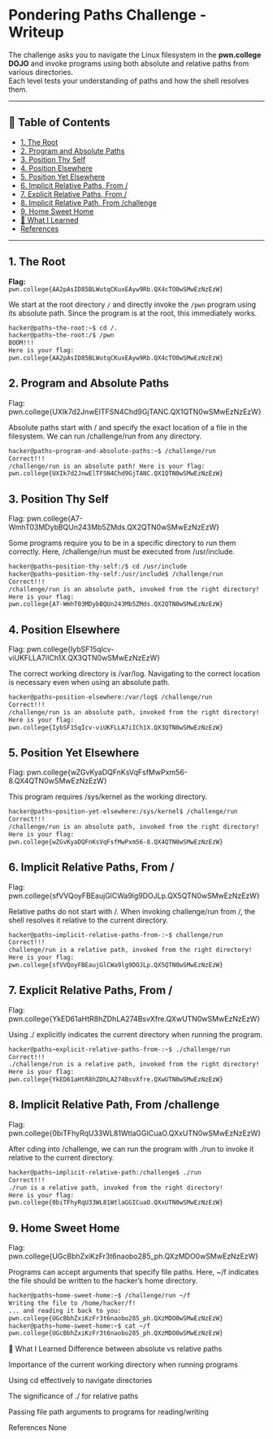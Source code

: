 # Pondering Paths Challenge - Writeup

The challenge asks you to navigate the Linux filesystem in the **pwn.college DOJO** and invoke programs using both absolute and relative paths from various directories.  
Each level tests your understanding of paths and how the shell resolves them.

---

## 📑 Table of Contents
- [1. The Root](#1-the-root)
- [2. Program and Absolute Paths](#2-program-and-absolute-paths)
- [3. Position Thy Self](#3-position-thy-self)
- [4. Position Elsewhere](#4-position-elsewhere)
- [5. Position Yet Elsewhere](#5-position-yet-elsewhere)
- [6. Implicit Relative Paths, From /](#6-implicit-relative-paths-from-)
- [7. Explicit Relative Paths, From /](#7-explicit-relative-paths-from-)
- [8. Implicit Relative Path, From /challenge](#8-implicit-relative-path-from-challenge)
- [9. Home Sweet Home](#9-home-sweet-home)
- [📌 What I Learned](#-what-i-learned)
- [References](#references)

---

## 1. The Root

**Flag:**  
`pwn.college{AA2pAsID85BLWutqCKuxEAyw9Rb.QX4cTO0wSMwEzNzEzW}`

We start at the root directory `/` and directly invoke the `/pwn` program using its absolute path. Since the program is at the root, this immediately works.

```bash
hacker@paths~the-root:~$ cd /.
hacker@paths~the-root:/$ /pwn
BOOM!!!
Here is your flag:
pwn.college{AA2pAsID85BLWutqCKuxEAyw9Rb.QX4cTO0wSMwEzNzEzW}
```
## 2. Program and Absolute Paths
Flag:
pwn.college{UXIk7d2JnwElTFSN4Chd9GjTANC.QX1QTN0wSMwEzNzEzW}

Absolute paths start with / and specify the exact location of a file in the filesystem. We can run /challenge/run from any directory.

```bash
hacker@paths~program-and-absolute-paths:~$ /challenge/run
Correct!!!
/challenge/run is an absolute path! Here is your flag:
pwn.college{UXIk7d2JnwElTFSN4Chd9GjTANC.QX1QTN0wSMwEzNzEzW}
```
## 3. Position Thy Self
Flag:
pwn.college{A7-WmhT03MDybBQUn243Mb5ZMds.QX2QTN0wSMwEzNzEzW}

Some programs require you to be in a specific directory to run them correctly. Here, /challenge/run must be executed from /usr/include.

```bash
hacker@paths~position-thy-self:/$ cd /usr/include
hacker@paths~position-thy-self:/usr/include$ /challenge/run
Correct!!!
/challenge/run is an absolute path, invoked from the right directory!
Here is your flag:
pwn.college{A7-WmhT03MDybBQUn243Mb5ZMds.QX2QTN0wSMwEzNzEzW}
```
## 4. Position Elsewhere
Flag:
pwn.college{IybSF15qIcv-viUKFLLA7iICh1X.QX3QTN0wSMwEzNzEzW}

The correct working directory is /var/log. Navigating to the correct location is necessary even when using an absolute path.

```bash
hacker@paths~position-elsewhere:/var/log$ /challenge/run
Correct!!!
/challenge/run is an absolute path, invoked from the right directory!
Here is your flag:
pwn.college{IybSF15qIcv-viUKFLLA7iICh1X.QX3QTN0wSMwEzNzEzW}
```
## 5. Position Yet Elsewhere
Flag:
pwn.college{wZGvKyaDQFnKsVqFsfMwPxm56-8.QX4QTN0wSMwEzNzEzW}

This program requires /sys/kernel as the working directory.

```bash
hacker@paths~position-yet-elsewhere:/sys/kernel$ /challenge/run
Correct!!!
/challenge/run is an absolute path, invoked from the right directory!
Here is your flag:
pwn.college{wZGvKyaDQFnKsVqFsfMwPxm56-8.QX4QTN0wSMwEzNzEzW}
```
## 6. Implicit Relative Paths, From /
Flag:
pwn.college{sfVVQoyFBEaujGlCWa9lg9DOJLp.QX5QTN0wSMwEzNzEzW}

Relative paths do not start with /. When invoking challenge/run from /, the shell resolves it relative to the current directory.

```bash
hacker@paths~implicit-relative-paths-from-:~$ challenge/run
Correct!!!
challenge/run is a relative path, invoked from the right directory!
Here is your flag:
pwn.college{sfVVQoyFBEaujGlCWa9lg9DOJLp.QX5QTN0wSMwEzNzEzW}
```
## 7. Explicit Relative Paths, From /
Flag:
pwn.college{YkED61aHtR8hZDhLA274BsvXfre.QXwUTN0wSMwEzNzEzW}

Using ./ explicitly indicates the current directory when running the program.

```bash
hacker@paths~explicit-relative-paths-from-:~$ ./challenge/run
Correct!!!
./challenge/run is a relative path, invoked from the right directory!
Here is your flag:
pwn.college{YkED61aHtR8hZDhLA274BsvXfre.QXwUTN0wSMwEzNzEzW}
```
## 8. Implicit Relative Path, From /challenge
Flag:
pwn.college{0biTFhyRqU33WL81WtlaGGICuaO.QXxUTN0wSMwEzNzEzW}

After cding into /challenge, we can run the program with ./run to invoke it relative to the current directory.

```bash
hacker@paths~implicit-relative-path:/challenge$ ./run
Correct!!!
./run is a relative path, invoked from the right directory!
Here is your flag:
pwn.college{0biTFhyRqU33WL81WtlaGGICuaO.QXxUTN0wSMwEzNzEzW}
```
## 9. Home Sweet Home
Flag:
pwn.college{UGcBbhZxiKzFr3t6naobo285_ph.QXzMDO0wSMwEzNzEzW}

Programs can accept arguments that specify file paths. Here, ~/f indicates the file should be written to the hacker’s home directory.

```bash
hacker@paths~home-sweet-home:~$ /challenge/run ~/f
Writing the file to /home/hacker/f!
... and reading it back to you:
pwn.college{UGcBbhZxiKzFr3t6naobo285_ph.QXzMDO0wSMwEzNzEzW}
hacker@paths~home-sweet-home:~$ cat ~/f
pwn.college{UGcBbhZxiKzFr3t6naobo285_ph.QXzMDO0wSMwEzNzEzW}
```
📌 What I Learned
Difference between absolute vs relative paths

Importance of the current working directory when running programs

Using cd effectively to navigate directories

The significance of ./ for relative paths

Passing file path arguments to programs for reading/writing

References
None
